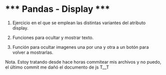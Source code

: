 # *** Pandas - Display ***

1. Ejercicio en el que se emplean las distintas variantes del atributo display.

2. Funciones para ocultar y mostrar texto. 

3. Función para ocultar imagenes una por una y otra a un botón para volver a mostrarlas.

Nota. Estoy tratando desde hace horas commitear mis archivos y no puedo, el último commit me dañó el documento de js T__T